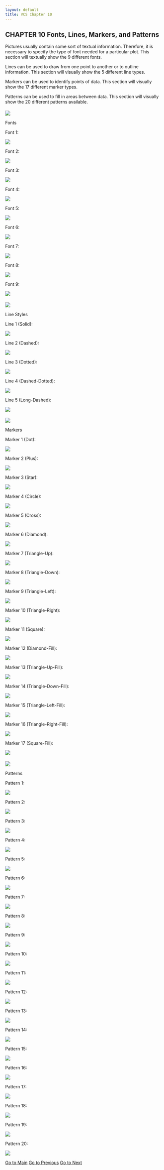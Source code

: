 ```yaml
---
layout: default
title: VCS Chapter 10
---
```


##  CHAPTER 10 Fonts, Lines, Markers, and Patterns

Pictures usually contain some sort of textual information. Therefore, it is
necessary to specify the type of font needed for a particular plot. This
section will textually show the 9 different fonts.

Lines can be used to draw from one point to another or to outline information.
This section will visually show the 5 different line types.

Markers can be used to identify points of data. This section will visually
show the 17 different marker types.

Patterns can be used to fill in areas between data. This section will visually
show the 20 different patterns available.

####

![](vcs-2.gif)

Fonts

Font 1:

![](vcs-3.gif)

Font 2:

![](vcs-4.gif)

Font 3:

![](vcs-5.gif)

Font 4:

![](vcs-6.gif)

Font 5:

![](vcs-7.gif)

Font 6:

![](vcs-8.gif)

Font 7:

![](vcs-9.gif)

Font 8:

![](vcs-10.gif)

Font 9:

![](vcs-11.gif)

####

![](vcs-2.gif)

Line Styles

Line 1 (Solid):

![](vcs-12.gif)

Line 2 (Dashed):

![](vcs-13.gif)

Line 3 (Dotted):

![](vcs-14.gif)

Line 4 (Dashed-Dotted):

![](vcs-15.gif)

Line 5 (Long-Dashed):

![](vcs-16.gif)

####

![](vcs-2.gif)

Markers

Marker 1 (Dot):

![](vcs-17.gif)

Marker 2 (Plus):

![](vcs-18.gif)

Marker 3 (Star):

![](vcs-19.gif)

Marker 4 (Circle):

![](vcs-20.gif)

Marker 5 (Cross):

![](vcs-21.gif)

Marker 6 (Diamond):

![](vcs-22.gif)

Marker 7 (Triangle-Up):

![](vcs-23.gif)

Marker 8 (Triangle-Down):

![](vcs-24.gif)

Marker 9 (Triangle-Left):

![](vcs-25.gif)

Marker 10 (Triangle-Right):

![](vcs-26.gif)

Marker 11 (Square):

![](vcs-27.gif)

Marker 12 (Diamond-Fill):

![](vcs-28.gif)

Marker 13 (Triangle-Up-Fill):

![](vcs-29.gif)

Marker 14 (Triangle-Down-Fill):

![](vcs-30.gif)

Marker 15 (Triangle-Left-Fill):

![](vcs-31.gif)

Marker 16 (Triangle-Right-Fill):

![](vcs-32.gif)

Marker 17 (Square-Fill):

![](vcs-33.gif)



####

![](vcs-2.gif)

Patterns

Pattern 1:

![](vcs-34.gif)

Pattern 2:

![](vcs-35.gif)

Pattern 3:

![](vcs-36.gif)

Pattern 4:

![](vcs-37.gif)

Pattern 5:

![](vcs-38.gif)

Pattern 6:

![](vcs-39.gif)

Pattern 7:

![](vcs-40.gif)

Pattern 8:

![](vcs-41.gif)

Pattern 9:

![](vcs-42.gif)

Pattern 10:

![](vcs-43.gif)

Pattern 11:

![](vcs-44.gif)

Pattern 12:

![](vcs-45.gif)

Pattern 13:

![](vcs-46.gif)

Pattern 14:

![](vcs-47.gif)

Pattern 15:

![](vcs-48.gif)

Pattern 16:

![](vcs-49.gif)

Pattern 17:

![](vcs-50.gif)

Pattern 18:

![](vcs-51.gif)

Pattern 19:

![](vcs-52.gif)

Pattern 20:

![](vcs-53.gif)

[Go to Main](vcs.html) [Go to Previous](vcs-9.html) [Go to Next](vcs-11.html)


